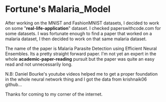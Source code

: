 # Fortune's Malaria_Model

After working on the MNIST and FashionMNIST datasets, I decided to work on some "**real-life-application**" dataset. I checked paperswithcode.com for some datasets. I was fortunate enough to find a paper that worked on a malaria dataset, I then decided to work on that same malaria dataset.

The name of the paper is Malaria Parasite Detection using Efficient Neural Ensembles. Its a pretty straight forward paper. I'm not yet an expert in the whole **academic-paper-reading** pursuit but the paper was quite an easy read and not unnecessarily long.



N.B: Daniel Bourke's youtube videos helped me to get a proper foundation in the whole neural network thing and I got the data from krishnaik06 github... 

Thanks for coming to my corner of the internet.
